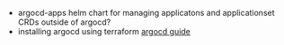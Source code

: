 - argocd-apps helm chart for managing applicatons and applicationset CRDs outside of argocd?
- installing argocd using terraform [argocd guide](https://scribe.citizen4.eu/zencore/tips-for-deploying-argocd-declaratively-with-terraform-c92edd604b73)